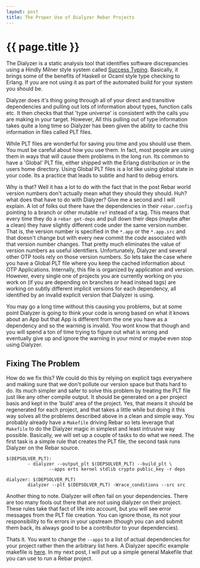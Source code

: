 ```yaml
---
layout: post
title: The Proper Use of Dialyzer Rebar Projects
---
```


{{ page.title }}
================

The Dialyzer is a static analysis tool that identifies software
discrepancies using a Hindly Milner style system called
[Success Typing](http://www.it.uu.se/research/group/hipe/papers/succ_types.pdf).
Basically, it brings some of the benefits of Haskell or Ocaml style
type checking to Erlang. If you are not using it as part of the
automated build for your system you should be.

Dialyzer does it's thing going through all of your direct and
transitive dependencies and pulling out lots of information about
types, function calls etc. It then checks that that 'type universe' is
consistent with the calls you are making in your target. However, All
this pulling out of type information takes quite a long time so
Dialyzer has been given the ability to cache this information in
files called PLT files.

While PLT files are wonderful for saving you time and you should use
them. You must be careful about how you use them. In fact, most people
are using them in ways that will cause them problems in the long
run. Its common to have a 'Global' PLT file, either shipped with the
Erlang distribution or in the users home directory. Using Global PLT
files is a lot like using global state in your code. Its a practice
that leads to subtle and hard to debug errors.

Why is that? Well it has a lot to do with the fact that in the post
Rebar world version numbers don't actually mean what they should they
should. Huh? what does that have to do with Dialyzer? Give me a
second and I will explain. A lot of folks out there have the
dependencies in their `rebar.config` pointing to a branch or other
mutable `ref` instead of a tag. This means that every time they do a
`rebar get-deps` and pull down their deps (maybe after a clean) they
have slightly different code under the same version number. That is,
the version number is specified in the `*.app` or the `*.app.src` and that
doesn't change but with every new commit the *code* associated with
that version number changes. That pretty much eliminates the value of
version numbers as useful identifiers. Unfortunately, Dialyzer and
several other OTP tools rely on those version numbers. So lets take
the case where you have a Global PLT file where you keep the cached
information about OTP Applications. Internally, this file is organized
by application and version. However, every single one of projects you
are currently working on you work on (if you are depending on branches
or head instead tags) are working on subtly different implicit
versions for each dependency, all identified by an invalid explicit
version that Dialyzer is using.

You may go a long time without this causing you problems, but at some
point Dialyzer is going to think your code is wrong based on what it
knows about an App but that App is different from the one you have as
a dependency and so the warning is invalid. You wont know that though
and you will spend a ton of time trying to figure out what is wrong
and eventually give up and ignore the warning in your mind or maybe
even stop using Dialyzer.

Fixing The Problem
------------------

How do we fix this? We could do this by relying on explicit tags
everywhere and making sure that we don't pollute our version space but
thats hard to do. Its much simpler and safer to solve this problem by
treating the PLT file just like any other compile output. It should be
generated on a per project basis and kept in the 'build' area of the
project. Yes, that means it should be regenerated for each project,
and that takes a little while but doing it this way solves all the
problems described above in a clean and simple way. You probably
already have a `Makefile` driving Rebar so lets leverage that `Makefile`
to do the Dialyzer magic in simplest and least intrusive way
possible. Basically, we will set up a couple of tasks to do what we
need. The first task is a simple rule that creates the PLT file, the
second task runs Dialyzer on the Rebar source.

    $(DEPSOLVER_PLT):
            - dialyzer --output_plt $(DEPSOLVER_PLT) --build_plt \
                    --apps erts kernel stdlib crypto public_key -r deps

    dialyzer: $(DEPSOLVER_PLT)
            dialyzer --plt $(DEPSOLVER_PLT) -Wrace_conditions --src src


Another thing to note. Dialyzer will often fail on your
dependencies. There are too many fools out there that are not using
dialyzer on their project. These rules take that fact of life into
account, but you will see error messages from the PLT file
creation. You can ignore those, its not your responsibility to fix
errors in your upstream (though you can and submit them back, its
always good to be a contributor to your dependencies).

Thats it. You want to change the `--apps` to a list of actual
dependencies for your project rather then the arbitrary list here. A
Dialyzer specific example makefile is
[here](https://gist.github.com/3600078). In my next post, I will put
up a simple general Makefile that you can use to run a Rebar project.
